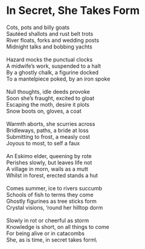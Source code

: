 # In Secret, She Takes Form

Cots, pots and billy goats\
Sautéed shallots and rust belt trots\
River floats, forks and wedding posts\
Midnight talks and bobbing yachts\
\
Hazard mocks the punctual clocks\
A midwife’s work, suspended to a halt\
By a ghostly chalk, a figurine docked\
To a mantelpiece poked, by an iron spoke\
\
Null thoughts, idle deeds provoke\
Soon she’s fraught, excited to gloat\
Escaping the moth, desire it plots\
Snow boots on, gloves, a coat\
\
Warmth aborts, she scurries across\
Bridleways, paths, a bride at loss\
Submitting to frost, a measly cost\
Joyous to most, to self a faux\
\
An Eskimo elder, queening by rote\
Perishes slowly, but leaves life not\
A village in morn, wails as a mutt\
Whilst in forest, erected stands a hut\
\
Comes summer, ice to rivers succumb\
Schools of fish to terms they come\
Ghostly figurines as tree sticks form\
Crystal visions, ‘round her hilltop dorm\
\
Slowly in rot or cheerful as storm\
Knowledge is short, on all things to come\
For being alive or in catacombs\
She, as is time, in secret takes form\
